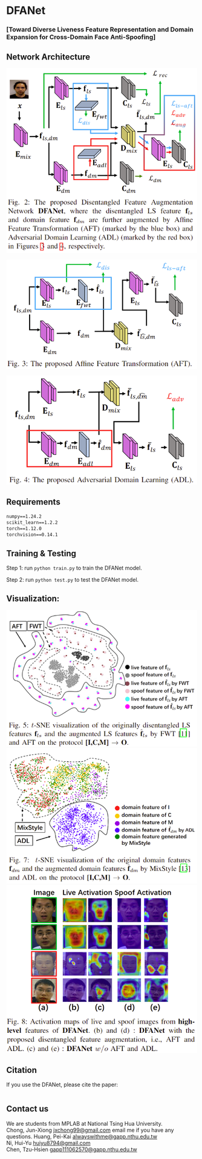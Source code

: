 # DFANet
### [Toward Diverse Liveness Feature Representation and Domain Expansion for Cross-Domain Face Anti-Spoofing]


## Network Architecture
![Screenshot](figure/disentanglement_and_reconstruction.png)

![Screenshot](figure/AFT.png)

![Screenshot](figure/ADL.png)

## Requirements
```
numpy==1.24.2
scikit_learn==1.2.2
torch==1.12.0
torchvision==0.14.1
```

## Training & Testing
Step 1: run `python train.py` to train the DFANet model.

Step 2: run `python test.py` to test the DFANet model.

## Visualization:
![Screenshot](figure/AFT_tsne.png)
![Screenshot](figure/ADL_tsne.png)
![Screenshot](figure/attention_map.png)

## Citation

If you use the DFANet, please cite the paper:

```

```

## Contact us
We are students from MPLAB at National Tsing Hua University.  
Chong, Jun-Xiong <jxchong99@gmail.com> email me if you have any questions.
Huang, Pei-Kai <alwayswithme@gapp.nthu.edu.tw>  
Ni, Hui-Yu <huiyu8794@gmail.com>  
Chen, Tzu-Hsien <gapp111062570@gapp.nthu.edu.tw> 